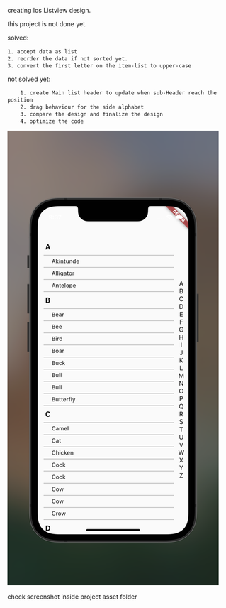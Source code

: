 
creating Ios Listview design.


this project is not done yet.



solved:

    1. accept data as list
    2. reorder the data if not sorted yet.
    3. convert the first letter on the item-list to upper-case
    
 not solved yet:

        1. create Main list header to update when sub-Header reach the position
        2. drag behaviour for the side alphabet
        3. compare the design and finalize the design
        4. optimize the code


![Alt text](assets/screenshot.png)

check screenshot inside project asset folder
    

